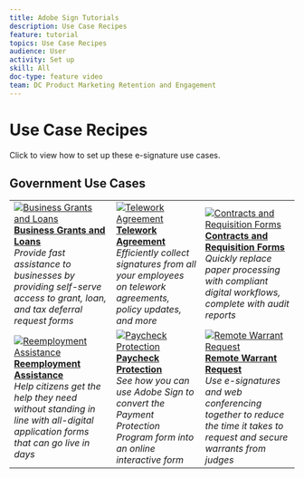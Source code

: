 ```yaml
---
title: Adobe Sign Tutorials
description: Use Case Recipes
feature: tutorial
topics: Use Case Recipes
audience: User
activity: Set up
skill: All
doc-type: feature video
team: DC Product Marketing Retention and Engagement
---
```


# Use Case Recipes

Click to view how to set up these e-signature use cases.

## Government Use Cases

<table>
<tr>
  <td>
    <a href="UseCaseGovGrants.md">
      <img alt="Business Grants and Loans" src="assets/UC_Webforms.png" />
    </a>
    <div>
    <a href="UseCaseGovGrants.md"><strong>Business Grants and Loans</strong></a>
    </div>
    <em>Provide fast assistance to businesses by providing self-serve access to grant, loan, and tax deferral request forms</em>
    <br>
  </td> 
  <td>
    <a href="UseCaseGovTelework.md">
      <img alt="Telework Agreement" src="assets/UC_Megasign.png" />
    </a>
    <div>
    <a href="UseCaseGovTelework.md"><strong>Telework Agreement</strong></a>
    </div>
    <em>Efficiently collect signatures from all your employees on telework agreements, policy updates, and more</em>
    <br>
  </td>
  <td>
    <a href="UseCaseGovContracts.md">
      <img alt="Contracts and Requisition Forms" src="assets/UC_Workflow.png" />
    </a>
    <div>
    <a href="UseCaseGovContracts.md"><strong>Contracts and Requisition Forms</strong></a>
    </div>
    <em>Quickly replace paper processing with compliant digital workflows, complete with audit reports</em>
    <br>
  </td>
</tr>
<tr>
  <td>
    <a href="UseCaseGovReemployment.md">
      <img alt="Reemployment Assistance" src="assets/UC_Webforms.png" />
    </a>
    <div>
    <a href="UseCaseGovReemployment.md"><strong>Reemployment Assistance</strong></a>
    </div>
    <em>Help citizens get the help they need without standing in line with all-digital application forms that can go live in days</em>
    <br>
  </td>
  <td>
    <a href="UseCaseGovPaycheck.md">
      <img alt="Paycheck Protection" src="assets/UC_PaycheckProtection.png" />
    </a>
    <div>
    <a href="UseCaseGovPaycheck.md"><strong>Paycheck Protection</strong></a>
    </div>
    <em>See how you can use Adobe Sign to convert the Payment Protection Program form into an online interactive form</em>
    <br>
  </td>
  <td>
    <a href="UseCaseGovRemote.md">
      <img alt="Remote Warrant Request" src="assets/UC_Remote_Warrant.png" />
    </a>
    <div>
    <a href="UseCaseGovRemote.md"><strong>Remote Warrant Request</strong></a>
    </div>
    <em>Use e-signatures and web conferencing together to reduce the time it takes to request and secure warrants from judges</em>
    <br>
  </td>
</tr>
</table>